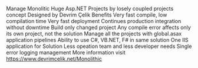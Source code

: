 Manage Monolitic Huge Asp.NET Projects by losely coupled projects concept 
Designed by Devrim Çelik
Benefits
Very fast compile,  low compilation time
Very fast deployment
Continues production integration without downtime
Build only changed project 
Any compile error affects only its own project, not the solution
Manage all the projects with global.asax application pipelines
Ability to use C#, VB.NET, F# in same solution
One IIS application for Solution
Less opeation team and less developer needs
Single error logging management
More information visit https://www.devrimcelik.net/Monolithic
